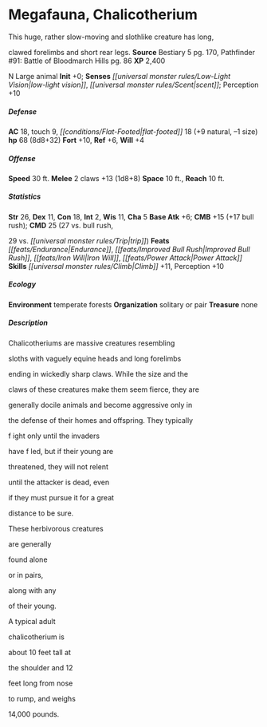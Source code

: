 ﻿---
cssclass: [monsters]
title1: Megafauna, Chalicotherium
desc_short: This huge, rather slow-moving and slothlike creature has long,clawed forelimbs
  and short rear legs.
title2: Chalicotherium
CR: 6
sources:
- name: Bestiary 5
  page: 170
  link: http://paizo.com/products/btpy9g9x?Pathfinder-Roleplaying-Game-Bestiary-5
- name: 'Pathfinder #91: Battle of Bloodmarch Hills'
  page: 86
  link: http://paizo.com/products/btpy9aub?Pathfinder-Adventure-Path-91-Battle-of-Bloodmarch-Hill
XP: 2400
alignment: N
size: Large
type: animal
initiative:
  bonus: 0
senses:
  low-light vision: true
  scent: true
AC:
  AC: 18
  touch: 9
  flat_footed: 18
  components:
    natural: 9
    size: -1
HP:
  HP: 68
  long: 8d8+32
saves:
  fort: 10
  ref: 6
  will: 4
speeds:
  base: 30
attacks:
  melee:
  - - text: 2 claws +13 (1d8+8)
      entries:
      - - damage: 1d8+8
      count: 2
      attack: claws
      bonus:
      - 13
space: 10
reach: 10
ability_scores:
  STR: 26
  DEX: 11
  CON: 18
  INT: 2
  WIS: 11
  CHA: 5
BAB: 6
CMB: 15
CMB_other: +17 bull rush
CMD: 25
CMD_other: 27 vs. bull rush,29 vs. trip
feats:
- name: Endurance
- name: Improved Bull Rush
- name: Iron Will
- name: Power Attack
skills:
  Climb: 11
  Perception: 10
ecology:
  environment: temperate forests
  organization: solitary or pair
  treasure_type: none
desc_long: |-
  Chalicotheriums are massive creatures resemblingsloths with vaguely equine heads and long forelimbsending in wickedly sharp claws. While the size and theclaws of these creatures make them seem fierce, they aregenerally docile animals and become aggressive only inthe defense of their homes and offspring. They typicallyf ight only until the invadershave f led, but if their young arethreatened, they will not relentuntil the attacker is dead, evenif they must pursue it for a greatdistance to be sure.

  These herbivorous creaturesare generallyfound aloneor in pairs,along with anyof their young.

  A typical adultchalicotherium isabout 10 feet tall atthe shoulder and 12feet long from noseto rump, and weighs14,000 pounds.

---

# Megafauna, Chalicotherium
This huge, rather slow-moving and slothlike creature has long,

clawed forelimbs and short rear legs.
**Source** Bestiary 5 pg. 170, Pathfinder #91: Battle of Bloodmarch Hills pg. 86
**XP** 2,400

N Large animal
**Init** +0; **Senses** _[[universal monster rules/Low-Light Vision|low-light vision]]_, _[[universal monster rules/Scent|scent]]_; Perception +10

##### Defense

**AC** 18, touch 9, _[[conditions/Flat-Footed|flat-footed]]_ 18 (+9 natural, –1 size)
**hp** 68 (8d8+32)
**Fort** +10, **Ref** +6, **Will** +4

##### Offense
**Speed** 30 ft.
**Melee** 2 claws +13 (1d8+8)
**Space** 10 ft., **Reach** 10 ft.

##### Statistics
**Str** 26, **Dex** 11, **Con** 18, **Int** 2, **Wis** 11, **Cha** 5
**Base Atk** +6; **CMB** +15 (+17 bull rush); **CMD** 25 (27 vs. bull rush,

29 vs. _[[universal monster rules/Trip|trip]]_)
**Feats** _[[feats/Endurance|Endurance]]_, _[[feats/Improved Bull Rush|Improved Bull Rush]]_, _[[feats/Iron Will|Iron Will]]_, _[[feats/Power Attack|Power Attack]]_
**Skills** _[[universal monster rules/Climb|Climb]]_ +11, Perception +10

##### Ecology

**Environment** temperate forests
**Organization** solitary or pair
**Treasure** none

##### Description

Chalicotheriums are massive creatures resembling

sloths with vaguely equine heads and long forelimbs

ending in wickedly sharp claws. While the size and the

claws of these creatures make them seem fierce, they are

generally docile animals and become aggressive only in

the defense of their homes and offspring. They typically

f ight only until the invaders

have f led, but if their young are

threatened, they will not relent

until the attacker is dead, even

if they must pursue it for a great

distance to be sure.

These herbivorous creatures

are generally

found alone

or in pairs,

along with any

of their young.

A typical adult

chalicotherium is

about 10 feet tall at

the shoulder and 12

feet long from nose

to rump, and weighs

14,000 pounds.